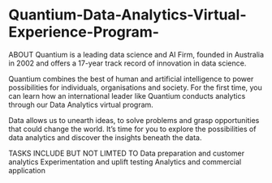 # Quantium-Data-Analytics-Virtual-Experience-Program-
ABOUT
Quantium is a leading data science and AI Firm, founded in Australia in 2002 and offers a 17-year track record of innovation in data science.


Quantium combines the best of human and artificial intelligence to power possibilities for individuals, 
organisations and society. For the first time, you can learn how an international leader like Quantium conducts analytics through our Data Analytics virtual program.


Data allows us to unearth ideas, to solve problems and grasp opportunities that could change the world. 
It’s time for you to explore the possibilities of data analytics and discover the insights beneath the data.

TASKS INCLUDE BUT NOT LIMTED TO
Data preparation and customer analytics 
Experimentation and uplift testing
Analytics and commercial application
